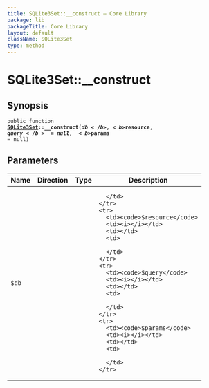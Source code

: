 ```yaml
---
title: SQLite3Set::__construct — Core Library
package: lib
packageTitle: Core Library
layout: default
className: SQLite3Set
type: method
---
```


# SQLite3Set::__construct

## Synopsis

<code>public function <b><a href="SQLite3Set">SQLite3Set</a>::__construct</b>(<b>$db</b>, <b>$resource</b>, <b>$query</b> = null, <b>$params</b> = null)</code>

## Parameters

<table>
  <thead>
    <tr>
      <th>Name</th>
      <th>Direction</th>
      <th>Type</th>
      <th>Description</th>
    </tr>
  </thead>
  <tbody>
    <tr>
      <td><code>$db</code>
      <td><i></i></td>
      <td></td>
      <td>

      </td>
    </tr>
    <tr>
      <td><code>$resource</code>
      <td><i></i></td>
      <td></td>
      <td>

      </td>
    </tr>
    <tr>
      <td><code>$query</code>
      <td><i></i></td>
      <td></td>
      <td>

      </td>
    </tr>
    <tr>
      <td><code>$params</code>
      <td><i></i></td>
      <td></td>
      <td>

      </td>
    </tr>
  </tbody>
</table>

